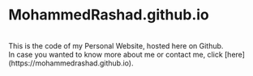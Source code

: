 # MohammedRashad.github.io
<br/>
This is the code of my Personal Website, hosted here on Github.<br/>
In case you wanted to know more about me or contact me, click [here](https://mohammedrashad.github.io).

